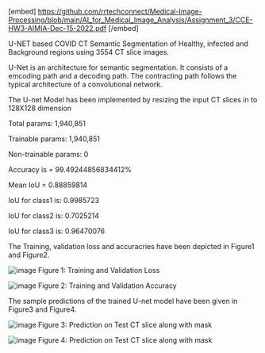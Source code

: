 
[embed] https://github.com/rrtechconnect/Medical-Image-Processing/blob/main/AI_for_Medical_Image_Analysis/Assignment_3/CCE-HW3-AIMIA-Dec-15-2022.pdf [/embed]

U-NET based COVID CT Semantic Segmentation of Healthy, infected and Background regions using 3554 CT slice images.

U-Net is an architecture for semantic segmentation. It consists of a emcoding path and a decoding path. The contracting path follows the typical architecture of a convolutional network.

The U-net Model has been implemented by resizing the input CT slices in to 128X128 dimension 

Total params: 1,940,851

Trainable params: 1,940,851

Non-trainable params: 0

Accuracy is = 99.49244856834412%

Mean IoU = 0.88859814

IoU for class1 is: 0.9985723

IoU for class2 is: 0.7025214

IoU for class3 is: 0.96470076

The Training, validation loss and accuracries have been depicted in Figure1 and Figure2.

![image](https://user-images.githubusercontent.com/117635899/213849365-2a486c47-e4e9-467d-8830-39528b8506d6.png)
Figure 1: Training and Validation Loss

![image](https://user-images.githubusercontent.com/117635899/213849373-3fe29ae6-74bc-4aeb-b691-1aa53a8cf8c0.png)
Figure 2: Training and Validation Accuracy

The sample predictions of the trained U-net model have been given in Figure3 and
Figure4.

![image](https://user-images.githubusercontent.com/117635899/213849402-541b3848-e668-4e8f-b2af-d73e950206ba.png)
Figure 3: Prediction on Test CT slice along with mask


![image](https://user-images.githubusercontent.com/117635899/213849420-d8252317-f4d2-4114-888d-f247d40ccaa9.png)
Figure 4: Prediction on Test CT slice along with mask

